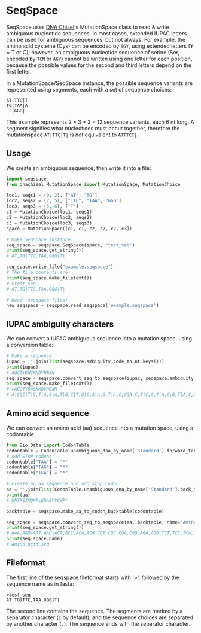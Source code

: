 # SeqSpace

SeqSpace uses [DNA Chisel](https://github.com/Edinburgh-Genome-Foundry/DnaChisel)'s MutationSpace class to read & write ambiguous nucleotide sequences. In most cases, extended IUPAC letters can be used for ambiguous sequences, but not always. For example, the amino acid cysteine (Cys) can be encoded by `TGY`, using extended letters (Y = T or C); however, an ambiguous nucleotide sequence of serine (Ser, encoded by `TCN` or `AGY`) cannot be written using one letter for each position, because the possible values for the second and third letters depend on the first letter.

In a MutationSpace/SeqSpace instance, the possible sequence variants are represented using segments, each with a set of sequence choices:

    AT|TTC|T
    TG|TAA|A 
      |GGG| 

This example represents 2 * 3 * 2 = 12 sequence variants, each 6 nt long. A segment signifies what nucleotides must occur together, therefore the mutationspace `AT|TTC|T|` is *not* equivalent to `ATTTCT|`.


## Usage

We create an ambiguous sequence, then write it into a file:

```python
import seqspace
from dnachisel.MutationSpace import MutationSpace, MutationChoice

loc1, seqs1 = (0, 2), ["AT", "TG"]
loc2, seqs2 = (2, 5), ["TTC", "TAA", "GGG"]
loc3, seqs3 = (5, 6), ["T"]
c1 = MutationChoice(loc1, seqs1)
c2 = MutationChoice(loc2, seqs2)
c3 = MutationChoice(loc3, seqs3)
space = MutationSpace([c1, c1, c2, c2, c2, c3])

# Make SeqSpace instance:
seq_space = seqspace.SeqSpace(space, "test_seq")
print(seq_space.get_string())
# AT,TG|TTC,TAA,GGG|T|

seq_space.write_file("example.seqspace")
# The file contents are:
print(seq_space.make_filetext())
# >test_seq
# AT,TG|TTC,TAA,GGG|T|

# Read .seqspace files:
new_seqspace = seqspace.read_seqspace('example.seqspace')
```

## IUPAC ambiguity characters

We can convert a IUPAC ambiguous sequence into a mutation space, using a conversion table:

```python
# Make a sequence:
iupac = ''.join(list(seqspace.ambiguity_code_to_nt.keys()))
print(iupac)
# AGCTYRWSKMDVHBXN
seq_space = seqspace.convert_seq_to_seqspace(iupac, seqspace.ambiguity_code_to_nt)
print(seq_space.make_filetext())
# >AGCTYRWSKMDVHBXN
# A|G|C|T|C,T|A,G|A,T|G,C|T,G|C,A|A,G,T|A,C,G|A,C,T|C,G,T|A,C,G,T|A,C,G,T|
```


## Amino acid sequence

We can convert an amino acid (aa) sequence into a mutation space, using a codontable:

```python
from Bio.Data import CodonTable
codontable = CodonTable.unambiguous_dna_by_name['Standard'].forward_table
# Add STOP codons:
codontable["TAA"] = "*"
codontable["TAG"] = "*"
codontable["TGA"] = "*"

# Create an aa sequence and add stop codon:
aa = ''.join(list(CodonTable.unambiguous_dna_by_name['Standard'].back_table.keys())[:-1]) + '*'
print(aa)
# KNTRSIMQHPLEDAGVYCWF*

backtable = seqspace.make_aa_to_codon_backtable(codontable)

seq_space = seqspace.convert_seq_to_seqspace(aa, backtable, name="Amino_acid_seq")
print(seq_space.get_string())
# AAA,AAG|AAT,AAC|ACT,ACC,ACA,ACG|CGT,CGC,CGA,CGG,AGA,AGG|TCT,TCC,TCA,TCG,AGT,AGC|ATT,ATC,ATA|ATG|CAA,CAG|CAT,CAC|CCT,CCC,CCA,CCG|TTA,TTG,CTT,CTC,CTA,CTG|GAA,GAG|GAT,GAC|GCT,GCC,GCA,GCG|GGT,GGC,GGA,GGG|GTT,GTC,GTA,GTG|TAT,TAC|TGT,TGC|TGG|TTT,TTC|TAA,TAG,TGA|
print(seq_space.name)
# Amino_acid_seq
```

## Fileformat

The first line of the seqspace fileformat starts with '>', followed by the sequence name as in fasta: 

    >test_seq
    AT,TG|TTC,TAA,GGG|T|

The second line contains the sequence. The segments are marked by a separator character (`|` by default), and the sequence choices are separated by another character (`,`). The sequence ends with the separator character.

